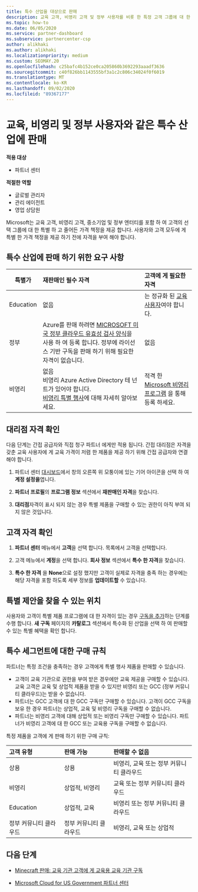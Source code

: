 ```yaml
---
title: 특수 산업을 대상으로 판매
description: 교육 고객, 비영리 고객 및 정부 사용자를 비롯 한 특정 고객 그룹에 대 한 Microsoft의 특별 한 가격 책정 가격에 대해 알아보세요.
ms.topic: how-to
ms.date: 06/05/2020
ms.service: partner-dashboard
ms.subservice: partnercenter-csp
author: alikhaki
ms.author: alikhaki
ms.localizationpriority: medium
ms.custom: SEOMAY.20
ms.openlocfilehash: c25bafc4b152ce0ca205860b3692293aaadf3636
ms.sourcegitcommit: c40f826bb1143555bf3a1c2c806c34024f0f6019
ms.translationtype: MT
ms.contentlocale: ko-KR
ms.lasthandoff: 09/02/2020
ms.locfileid: "89367177"
---
```

# <a name="sell-to-specialized-industries-like-education-non-profit-and-government-users"></a>교육, 비영리 및 정부 사용자와 같은 특수 산업에 판매

**적용 대상**

- 파트너 센터

**적절한 역할**

- 글로벌 관리자
- 관리 에이전트
- 영업 상담원

Microsoft는 교육 고객, 비영리 고객, 중소기업 및 정부 엔터티를 포함 하 여 고객의 선택 그룹에 대 한 특별 하 고 줄어든 가격 책정을 제공 합니다. 사용자와 고객 모두에 게 특별 한 가격 책정을 제공 하기 전에 자격을 부여 해야 합니다. 

## <a name="requirements-to-sell-to-specialized-industries"></a>특수 산업에 판매 하기 위한 요구 사항

|**특별가**   |**재판매인 필수 자격**   |**고객에 게 필요한 자격**   |
|----------------------------|:---------------------------------|:------------------------------------------|
|Education   |없음   | 는 정규화 된 [교육 사용자](https://www.microsoftvolumelicensing.com/DocumentSearch.aspx?Mode=3&DocumentTypeId=7)여야 합니다.   |
|정부   |Azure를 판매 하려면 [MICROSOFT 미국 정부 클라우드 유효성 검사 양식](https://azuregov.microsoft.com/csp)을 사용 하 여 등록 합니다. 정부에 라이선스 기반 구독을 판매 하기 위해 필요한 자격이 없습니다.|   없음|
|비영리  |없음<br/> 비영리 Azure Active Directory 테 넌 트가 있어야 합니다.<br/> [비영리 특별 행사](https://assetsprod.microsoft.com/mpn/nonprofit-skus-in-csp-faq.pdf)에 대해 자세히 알아보세요.   |적격 한 [Microsoft 비영리 프로그램](https://nonprofit.microsoft.com/#/register) 을 통해 등록 하세요.   |

## <a name="check-your-reseller-qualifications"></a>대리점 자격 확인

다음 단계는 간접 공급자와 직접 청구 파트너 에게만 적용 됩니다. 간접 대리점은 자격을 갖춘 교육 사용자에 게 교육 가격이 저렴 한 제품을 제공 하기 위해 간접 공급자와 연결 해야 합니다.

1. 파트너 센터 [대시보드](https://partner.microsoft.com/dashboard)에서 창의 오른쪽 위 모퉁이에 있는 기어 아이콘을 선택 하 여 **계정 설정을**엽니다.

2. **파트너 프로필**의 **프로그램 정보** 섹션에서 **재판매인 자격**을 찾습니다.

3. **대리점**자격이 표시 되지 않는 경우 특별 제품을 구매할 수 있는 권한이 아직 부여 되지 않은 것입니다.

## <a name="check-the-customer-qualifications"></a>고객 자격 확인

1. **파트너 센터** 메뉴에서 **고객**을 선택 합니다. 목록에서 고객을 선택합니다.

2. 고객 메뉴에서 **계정**을 선택 합니다. **회사 정보** 섹션에서 **특수 한 자격**을 찾습니다.

3. **특수 한 자격** 을 **None**으로 설정 했지만 고객이 실제로 자격을 충족 하는 경우에는 해당 자격을 포함 하도록 세부 정보를 **업데이트할** 수 있습니다.

## <a name="where-to-find-special-offers"></a>특별 제안을 찾을 수 있는 위치

사용자와 고객이 특별 제품 프로그램에 대 한 자격이 있는 경우 [구독을 추가](create-a-new-subscription.md)하는 단계를 수행 합니다. **새 구독** 페이지의 **카탈로그** 섹션에서 특수화 된 산업을 선택 하 여 판매할 수 있는 특별 혜택을 확인 합니다.

## <a name="purchase-rules-for-special-segments"></a>특수 세그먼트에 대한 구매 규칙

파트너는 특정 조건을 충족하는 경우 고객에게 특별 행사 제품을 판매할 수 있습니다. 

- 고객이 교육 기관으로 권한을 부여 받은 경우에만 교육 제공을 구매할 수 있습니다. 교육 고객은 교육 및 상업적 제품을 받을 수 있지만 비영리 또는 GCC (정부 커뮤니티 클라우드)는 받을 수 없습니다.
- 파트너는 GCC 고객에 대 한 GCC 구독만 구매할 수 있습니다. 고객이 GCC 구독을 보유 한 경우 파트너는 상업적, 교육 및 비영리 구독을 구매할 수 없습니다. 
- 파트너는 비영리 고객에 대해 상업적 또는 비영리 구독만 구매할 수 있습니다. 파트너가 비영리 고객에 대 한 GCC 또는 교육용 구독을 구매할 수 없습니다.

특정 제품을 고객에 게 판매 하기 위한 구매 규칙:

|**고객 유형**   |**판매 가능**   |**판매할 수 없음**   |
|:----------------------------|:---------------------------------|:------------------------------------------|
| 상용 |상용 | 비영리, 교육 또는 정부 커뮤니티 클라우드 |
| 비영리 |상업적, 비영리 | 교육 또는 정부 커뮤니티 클라우드 |
| Education |상업적, 교육 | 비영리 또는 정부 커뮤니티 클라우드 |
| 정부 커뮤니티 클라우드 |정부 커뮤니티 클라우드 | 비영리, 교육 또는 상업적 |

## <a name="next-steps"></a>다음 단계

- [Minecraft 판매: 교육 기관 고객에 게 교육용 교육 기관 구독](minecraft-subscriptions.md)

- [Microsoft Cloud for US Government 파트너 센터](partner-center-for-microsoft-us-govt-cloud.md)
